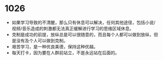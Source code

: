 # 1026

- 如果学习导致的不清醒，那么只有休息可以解决，任何其他途径，包括小说/视频/音乐造成的刺激都无法真正缓解进行学习的思维区域休息。
- 克制是成功的前提，放纵总是可以很随意的，而且每个人都可以做到放纵，但是没有及个人可以做到克制。
- 艰苦学习，是一种优良美德，保持这种优越。
- 每天打卡，因为要在人群前站立，不是永远站在后面的。
